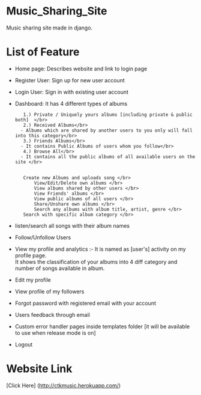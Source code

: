 # Music_Sharing_Site
Music sharing site made in django.

# List of Feature

- Home page: Describes website and link to login page </br>

- Register User: Sign up for new user account </br>

- Login User: Sign in with existing user account </br>

- Dashboard: It has 4 different types of albums </br>

	     1.) Private / Uniquely yours albums [including private & public both]  </br>
	     2.) Received Albums</br>
		- Albums which are shared by another users to you only will fall into this category</br>
	     3.) Friends Albums</br>
		- It contains Public Albums of users whom you follow</br>
	     4.) Browse All</br>
		- It contains all the public albums of all available users on the site </br>
	

	     Create new Albums and uploads song </br>
             View/Edit/Delete own albums </br>
             View albums shared by other users </br>
             View Friends' albums </br>
             View public albums of all users </br>
             Share/Unshare own albums </br>
             Search any albums with album title, artist, genre </br>
	     Search with specific album category </br>

- listen/search all songs with their album names </br>

- Follow/Unfollow Users </br>

- View my profile and analytics :- It is named as [user's] activity on my profile page. </br>
				   It shows the classification of your albums into 4 diff category and number of songs available in album.</br>
   
- Edit my profile </br>

- View profile of my followers</br>

- Forgot password with registered email with your account</br>

- Users feedback through email</br>

- Custom error handler pages inside templates folder [it will be available to use when release mode is on]</br>

- Logout</br>

# Website Link
[Click Here] (http://ctkmusic.herokuapp.com/)
